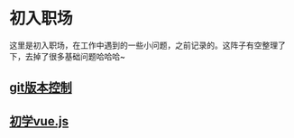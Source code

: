 # 初入职场

这里是初入职场，在工作中遇到的一些小问题，之前记录的。这阵子有空整理了下，去掉了很多基础问题哈哈哈~

## [git版本控制](/beInWork/git)
## [初学vue.js](/beInWork/vue)
